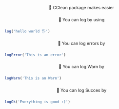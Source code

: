 <div align="center">
    🎉 CClean package makes easier
</div>

###

<div align="center">
    📂 You can log by using
</div>

###

```js
log('hello world 🖐')
```
###

<div align="center">
    📂 You can log errors by
</div>

###

```js
logError('This is an error')
```
###

<div align="center">
    📂 You can log Warn by
</div>

###

```js
logWarn('This is an Warn')
```
###

<div align="center">
    📂 You can log Succes by
</div>

###

```js
logOk('Everything is good :)')
```
